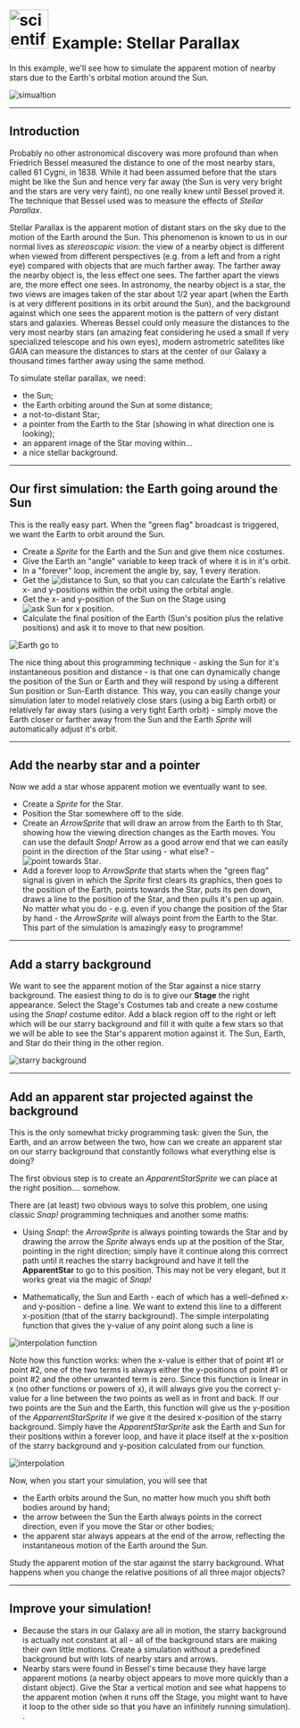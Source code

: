 # <img alt="scientific-snap-icon" src="../../images/einstein_snap.png" width="70"/> Example: Stellar Parallax

In this example, we'll see how to simulate the apparent motion of nearby stars due to the Earth's orbital motion around the Sun.

![simualtion](./images/simulation.png)

---

## Introduction

Probably no other astronomical discovery was more profound than when Friedrich Bessel measured the distance to one of the most nearby stars, called 61 Cygni, in 1838.  While it had been assumed before that the stars might be like the Sun and hence very far away (the Sun is very very bright and the stars are very very faint), no one really knew until Bessel proved it.  The technique that Bessel used was to measure the effects of *Stellar Parallax*.

Stellar Parallax is the apparent motion of distant stars on the sky due to the motion of the Earth around the Sun. This phenomenon is known to us in our normal lives as *stereoscopic vision*: the view of a nearby object is different when viewed from different perspectives (e.g. from a left and from a right eye) compared with objects that are much farther away.  The farther away the nearby object is, the less effect one sees.  The farther apart the views are, the more effect one sees.  In astronomy, the nearby object is a star, the two views are images taken of the star about 1/2 year apart (when the Earth is at very different positions in its orbit around the Sun), and the background against which one sees the apparent motion is the pattern of very distant stars and galaxies.  Whereas Bessel could only measure the distances to the very most nearby stars (an amazing feat considering he used a small if very specialized telescope and his own eyes), modern astrometric satellites like GAIA can measure the distances to stars at the center of our Galaxy a thousand times farther away using the same method.

To simulate stellar parallax, we need:
- the Sun;
- the Earth orbiting around the Sun at some distance;
- a not-to-distant Star;
- a pointer from the Earth to the Star (showing in what direction one is looking);
- an apparent image of the Star moving within...
- a nice stellar background.

---

## Our first simulation: the Earth going around the Sun

This is the really easy part.  When the "green flag" broadcast is triggered, we want the Earth to orbit around the Sun.
- Create a *Sprite* for the Earth and the Sun and give them nice costumes.
- Give the Earth an "angle" variable to keep track of where it is in it's orbit.
- In a "forever" loop, increment the angle by, say, 1 every iteration.
- Get the ![distance to Sun](./images/distance_to_Sun.png), so that you can calculate the Earth's relative x- and y-positions within the orbit using the orbital angle.
- Get the x- and y-position of the Sun on the Stage using ![ask Sun for x position](./images/ask_Sun_for_x.png).
- Calculate the final position of the Earth (Sun's position plus the relative positions) and ask it to move to that new position.

![Earth go to](./images/Earth_go_to.png)

The nice thing about this programming technique - asking the Sun for it's instantaneous position and distance - is that one can dynamically change the position of the Sun or Earth and they will respond by using a different Sun position or Sun-Earth distance.  This way, you can easily change your simulation later to model relatively close stars (using a big Earth orbit) or relatively far away stars (using a very tight Earth orbit) - simply move the Earth closer or farther away from the Sun and the Earth *Sprite* will automatically adjust it's orbit.

---

## Add the nearby star and a pointer

Now we add a star whose apparent motion we eventually want to see.
- Create a *Sprite* for the Star.
- Position the Star somewhere off to the side.
- Create an *ArrowSprite* that will draw an arrow from the Earth to th Star, showing how the viewing direction changes as the Earth moves.  You can use the default *Snap!* Arrow as a good arrow end that we can easily point in the direction of the Star using - what else? - ![point towards Star](./images/point_towards_star.png).
- Add a forever loop to *ArrowSprite* that starts when the "green flag" signal is given in which the *Sprite* first clears its graphics, then goes to the position of the Earth, points towards the Star, puts its pen down, draws a line to the position of the Star, and then pulls it's pen up again.  No matter what you do - e.g. even if you change the position of the Star by hand - the *ArrowSprite* will always point from the Earth to the Star.
This part of the simulation is amazingly easy to programme!

---

## Add a starry background

We want to see the apparent motion of the Star against a nice starry background.  The easiest thing to do is to give our **Stage** the right appearance.  Select the Stage's Costumes tab and create a new costume using the *Snap!* costume editor.  Add a black region off to the right or left which will be our starry background and fill it with quite a few stars so that we will be able to see the Star's apparent motion against it.  The Sun, Earth, and Star do their thing in the other region.

![starry background](./images/starry_background.png)

---

## Add an apparent star projected against the background

This is the only somewhat tricky programming task: given the Sun, the Earth, and an arrow between the two, how can we create an apparent star on our starry background that constantly follows what everything else is doing?

The first obvious step is to create an *ApparentStarSprite* we can place at the right position.... somehow.

There are (at least) two obvious ways to solve this problem, one using classic *Snap!* programming techniques and another some maths:

- Using *Snap!*: the *ArrowSprite* is always pointing towards the Star and by drawing the arrow the *Sprite* always ends up at the position of the Star, pointing in the right direction; simply have it continue along this corrrect path until it reaches the starry background and  have it tell the **ApparentStar** to go to this position.  This may not be very elegant, but it works great via the magic of *Snap!*

- Mathematically, the Sun and Earth - each of which has a well-defined x- and y-position - define a line.  We want to extend this line to a different x-position (that of the starry background).  The simple interpolating function that gives the y-value of any point along such a line is

![interpolation function](./images/interpolation_function.png)

Note how this function works: when the x-value is either that of point #1 or point #2, one of the two terms is always either the y-positions of point #1 or point #2 and the other unwanted term is zero.  Since this function is linear in x (no other functions or powers of x), it will always give you the correct y-value for a line between the two points as well as in front and back.  If our two points are the Sun and the Earth, this function will give us the y-position of the *ApparrentStarSprite* if we give it the desired x-position of the starry background.  Simply have the *ApparentStarSprite* ask the Earth and Sun for their positions within a forever loop, and have it place itself at the x-position of the starry background and y-position calculated from our function.

![interpolation](./images/interpolation.png)

Now, when you start your simulation, you will see that
- the Earth orbits around the Sun, no matter how much you shift both bodies around by hand;
- the arrow between the Sun the Earth always points in the correct direction, even if you move the Star or other bodies;
- the apparent star always appears at the end of the arrow, reflecting the instantaneous motion of the Earth around the Sun.

Study the apparent motion of the star against the starry background.  What happens when you change the relative positions of all three major objects?


---

## Improve your simulation!

- Because the stars in our Galaxy are all in motion, the starry background is actually not constant at all - all of the background stars are making their own little motions.  Create a simulation without a predefined background but with lots of nearby stars and arrows.
- Nearby stars were found in Bessel's time because they have large apparent motions (a nearby object appears to move more quickly than a distant object).  Give the Star a vertical motion and see what happens to the apparent motion (when it runs off the Stage, you might want to have it loop to the other side so that you have an infinitely running simulation).
.

